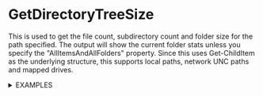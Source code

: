 # GetDirectoryTreeSize
This is used to get the file count, subdirectory count and folder size for the path specified. The output will show the current folder stats unless you specify the "AllItemsAndAllFolders" property. Since this uses Get-ChildItem as the underlying structure, this supports local paths, network UNC paths and mapped drives.

<details>
 <summary>
EXAMPLES
</summary>
        Get-DirectoryTreeSize -Path C:\Temp\ -Attrib a,h,d -AllItemsAndAllFolders

|TotalFolderSize | TotalFileCount | Path     |   TotalDirectoryCount |
| :------------- | :------------- | :------- | :-------------------- |
|`258,68Mb`        | `30`             | `C:\Temp\` | `15`                    |

-----------------
 Get-DirectoryTreeSize -Path C:\Temp\ -Attrib a,h,s | select path,directorycount,filecount,foldersize
    
|Path   |  DirectoryCount | FileCount |FolderSize|
| :------------- | :------------- | :------- | :-------------------- |
|`C:\Temp\`        |      `1`        |`30` |`258,68Mb` |

-----------------
Get-DirectoryTreeSize -Path C:\Temp\ -Attrib a,h,d -Recurse | select path,directorycount,filecount,foldersize
    
|       Path                         | DirectoryCount | FileCount | FolderSize   |
| :--------------------------------- | :------------- | :-------- | :----------- |
| `C:\Temp\`                         | `14`           | `30`      | `258,68Mb`   |
| `.\2020              `             | `4`            | `1`       | `6,13Kb`     |
| `.\GetProcess        `             | `0`            | `3`       | `2,77Kb`     |
| `.\Jahres-CD-2017    `             | `2`            | `4`       | `10,21Kb`    |
| `.\Jahres-CD-2018    `             | `2`            | `4`       | `10,21Kb`    |
| `.\Jahres-CD-2019    `             | `2`            | `4`       | `10,21Kb`    |
| `.\MeinModuleProjekt `             | `6`            | `4`       | `6,58Kb`     |
| `.\PoshScripts       `             | `3`            |`10`       | `609,82Kb`   |
| `.\PolicyAnalyzer    `             | `1`            |`14`       | `13,38Mb`    |
| `.\PSFramework       `             | `1`            | `0`       | `Empty`      |
| `.\PSModuleDevelopment `           | `1`            | `0`       | `Empty`      |
| `.\string            `             | `1`            | `0`       | `Empty`      |
| `.\Windows_10_VDI_Optimize-master` | `6`            | `5`       | `41,61Kb`    |
| `.\WinSCP_FTP                    ` | `1`            | `0`       | `Empty`      |
| `.\WinSCP_FTP.1.0.0              ` | `2`            | `0`       | `Empty`      |
| `.\2020\oaads_images             ` | `0`            | `7`       | `444,58Kb`   |

-----------------------
Get-DirectoryTreeSize -Path C:\logs\  -Recurse | select path,directorycount,filecount,foldersize

|Path         | DirectoryCount | FileCount | FolderSize |
|:----        | :------------- | :---------|:---------- |
|`C:\logs\`   | `5`            | ` 4`      | `106,95Kb` |
|`.\msi`      | `0`            | `14`      | `30,26Mb`  |
|`.\MSU`      | `0`            | ` 0`      | `Empty`    |
|`.\PatchMgmt`| `0`            | ` 1`      | `77,70Kb`  |
|`.\PKGDB `   | `0`            | ` 3`      | `3,16Mb`   |
|`.\Trace`    | `0`            | ` 3`      | `148,17Kb` |


</details>
